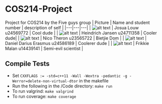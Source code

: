 # COS214-Project
Project for COS214 by the Five guys group
| Picture | Name and student number | description of self |
|---|---|---|
| ![alt text](https://media.istockphoto.com/id/1446929530/photo/cool-little-yellow-rubber-duck-wearing-black-sunglasses-copy-space-on-the-right-be-smart-be.jpg?s=612x612&w=0&k=20&c=XIUu-0_6jwelGpPmnN7SObsg4gEApTIKFd5evmL8sm4=) | Josua Louw u24569772 | Cool dude |
| ![alt text](https://media.istockphoto.com/id/1446929530/photo/cool-little-yellow-rubber-duck-wearing-black-sunglasses-copy-space-on-the-right-be-smart-be.jpg?s=612x612&w=0&k=20&c=XIUu-0_6jwelGpPmnN7SObsg4gEApTIKFd5evmL8sm4=) | Heindrich Jansen u24711358 | Cooler dude|
| ![alt text](https://preview.redd.it/i-think-the-shrek-5-trailer-is-just-a-joke-from-dreamworks-v0-255a5xa3egpe1.jpeg?auto=webp&s=d93ff68e739355467484ed829d029e6ed70c0670) | Nico Theron u23565722 | Bietjie Dom |
| ![alt text](https://www.ubuy.mq/en/product/LSPCJ8V5I-car-rubber-duck-ornaments-yellow-duck-car-dashboard-decorations-with-mini-top-hat-guitar-sunglasses-necklace-g4) | Daniel Darius Erasmus u24586189 | Coolerer dude |
| ![alt text](https://images.stockcake.com/public/8/f/5/8f5ce9a4-e968-4a30-a27b-95be1bdb0923_large/mad-scientist-experimenting-stockcake.jpg) | Frikkie Malan u14439141 | Semi-evil scientist |

## Compile Tests
- Set `CXXFLAGS := -std=c++11 -Wall -Wextra -pedantic -g -Werror=delete-non-virtual-dtor` in the makefile
- Run the following in the /Code directory: `make run`
- To run valgrind: `make valgrind`
- To run coverage: `make coverage`
